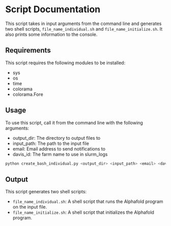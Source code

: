 # Script Documentation

This script takes in input arguments from the command line and generates two shell scripts, `file_name_individual.sh` and `file_name_initialize.sh`. It also prints some information to the console.

## Requirements
This script requires the following modules to be installed:
- sys
- os
- time
- colorama
- colorama.Fore

## Usage
To use this script, call it from the command line with the following arguments:
- output_dir: The directory to output files to
- input_path: The path to the input file
- email: Email address to send notifications to
- davis_id: The farm name to use in slurm_logs

```python
python create_bash_individual.py <output_dir> <input_path> <email> <davis_id>
```

## Output
This script generates two shell scripts:
- `file_name_individual.sh`: A shell script that runs the Alphafold program on the input file.
- `file_name_initialize.sh`: A shell script that initializes the Alphafold program.
